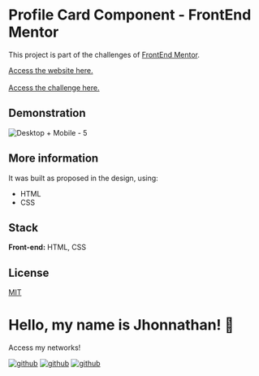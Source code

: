 # Profile Card Component - FrontEnd Mentor

This project is part of the challenges of [FrontEnd Mentor](https://www.frontendmentor.io/).

[Access the website here.](https://profilecard-frontendmentor-jdc.vercel.app/)
<br>
<br>
[Access the challenge here.](https://www.frontendmentor.io/challenges/profile-card-component-cfArpWshJ)

## Demonstration
![Desktop + Mobile - 5](https://github.com/jhonnathandc/profilecard-frontendmentor/assets/82620787/18caa269-2a66-430f-9a8e-d60d8f337d96)


## More information

It was built as proposed in the design, using:

- HTML
- CSS

## Stack

**Front-end:** HTML, CSS

## License

[MIT](https://choosealicense.com/licenses/mit/)

# Hello, my name is Jhonnathan! 👋

<p>Access my networks!</p>

[![github](https://img.shields.io/badge/-github-%23333?style=for-the-badge&logo=github&logoColor=white)](https://github.com/jhonnathandc)
[![github](https://img.shields.io/badge/-LinkedIn-%230077B5?style=for-the-badge&logo=linkedin&logoColor=white)]("https://www.linkedin.com/in/jhonnathan-cora-6427661b0/)
[![github](https://img.shields.io/badge/-instagram-%23E4405F?style=for-the-badge&logo=instagram&logoColor=white)](https://www.instagram.com/jhonnathandc/)
